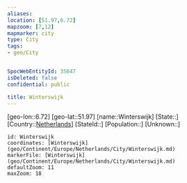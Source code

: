 ```yaml
---
aliases: 
location: [51.97,6.72]
mapzoom: [7,12] 
mapmarker: city 
type: City
tags:
- geo/City


SpocWebEntityId: 35647
isDeleted: false
confidential: public

title: Winterswijk
---
```

[geo-lon::6.72]
[geo-lat::51.97]
[name::Winterswijk]
[State::]
[Country::[Netherlands](geo/Continent/Europe/Netherlands.md)]
[StateId::]
[Population::]
[Unknown::]


```leaflet
id: Winterswijk
coordinates: [Winterswijk](geo/Continent/Europe/Netherlands/City/Winterswijk.md)
markerFile: [Winterswijk](geo/Continent/Europe/Netherlands/City/Winterswijk.md)
defaultZoom: 11 
maxZoom: 18
```


